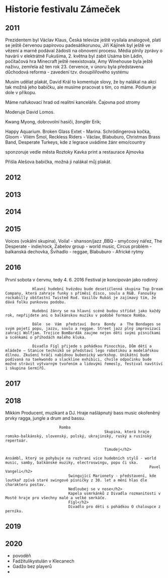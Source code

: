 # Historie festivalu Zámeček

## 2011

Prezidentem byl Václav Klaus, Česká televize ještě vysílala analogově, platí se ještě červenou papírovou padesátikorunou, Jiří Kájínek byl ještě ve vězení a marně podával žádosti na obnovení procesu. Média plnily zprávy o havárii v elektrátně Fukušima, 2. května byl zabit Usáma bin Ládin, počítačová hra Minecraft ještě neexistovala, Amy Winehouse byla ještě naživu, zemřela až ten rok 23. července, v únoru byla představena důchodová reforma - zavedení tzv. dvoupilířového systému

Musím udělat plakát, David Král to komentuje slovy, že by nalákal na akci tak možná jeho babičku, ale musíme pracovat s tím, co máme. Pódium je dole v příkopu.

Máme nafukovací hrad od realitní kanceláře. Čajovna pod stromy

Moderuje David Lomos.

Kwang Myong, dobrovolní hasiči, žonglér Erik;

Happy Aquarium. Broken Glass Extet - Marina. Schrödingerova kočka, Gloom - Vilém Šmol, Reckless Riders - Václav, Blabuburo, Christmas Brass Band, Desperate Turkeys, kde z legrace uvádíme žánr emo/country

sponzoruje vedle města Roztoky Kavka print a restaurace Ajmovka

Přišla Alešova babička, možná ji nalákal můj plakát.

## 2012

## 2013

## 2014

## 2015

Voices (vokální skupina), Voila! - shanson/jazz ,BBQ - smyčcový nářez, The Desperate - indie/rock, Zabelov group - world music, Circus problém - balkanská dechovka, Švihadlo - reggae, Blabuburo - Africké rytmy</p>


## 2016

První sobota v červnu, tedy 4. 6. 2016 Festival je koncipován jako rodinný

				Hlavní hudební hvězdou bude desetičlenná skupina Top Dream Company, která zahraje funky s příměsí disco, soulu a R&B. Fanoušky rockabilly obšťastní Twisted Rod. Vasilův Rubáš je zajímavý tím, že dává folku punkovou podobu.

				Hudební žánry se na hlavní scéně budou střídat jako každý rok, nepřijdete ani o balkánskou muziku v podobě formace Romba.

				Dále  se  Vám  představí  Dora  Bondy  a  The Bondages se svým pojetí popu, jazzu, soulu a reggae. Street jazz plný improvizací zahrají Wolfjam. Trojice BomBardák zaujme nejen děti svými písničkami a scénkami o příhodách malého kluka.

				Divadlo Fígl přijede s pohádkou Pinocchio, Dům dětí a mládeže – Stanice techniků se představí lego robotikou a modelářskou dílnou. Zkušení hráči nabídnou bubenický workshop. Unikátní bude podívaná na taekwondo a slackline exhibici, chvíle odpočinku bude možné strávit výtvarným tvořením a lidovými řemesly, festival navštíví i skupina šermířů.

## 2017

## 2018
Mikkim
							Producent, muzikant a DJ. Hraje našlápnutý bass music okořeněný prvky ragga, jungle a drum and bassu.

							Romba
												Skupina, která hraje romsko-balkánský, slovenský, polský, ukrajinský, ruský a rusínský repertoár.

												Timudej</h2>
																	Ansámbl, který se pohybuje na rozhraní více hudebních stylů - world music, samby, balkánské muziky, electroswingu, popu či ska.
																	Pavel Vangeli</h2>
								Swingující Marionety - představení, kde loutkař zpívá staré swingové písničky z 30. let a mění hlas dle charakteru postav.
								Nedloubej se v nose</h2>							
								Kapela usmrkánků z Divadla rozmanitosti v Mostě hraje pro všechny malé a velké smrkáče.
								Fígl</h2>							
								Divadlo pro děti s pohádkou O chaloupce z perníku.

## 2019

## 2020

- povoděň
- Fadžitulikystulán v Klecanech
- Gadžo bez playerů
-
